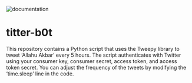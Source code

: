 ![documentation](https://user-images.githubusercontent.com/116059680/230721789-e28110d8-e323-4331-8132-6f66d23614e2.png)
# titter-b0t

This repository contains a Python script that uses the Tweepy library to tweet ‘Allahu Akbar’ every 5 hours. The script authenticates with Twitter using your consumer key, consumer secret, access token, and access token secret. You can adjust the frequency of the tweets by modifying the ‘time.sleep’ line in the code.
